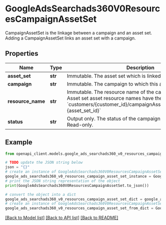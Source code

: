 # GoogleAdsSearchads360V0ResourcesCampaignAssetSet

CampaignAssetSet is the linkage between a campaign and an asset set. Adding a CampaignAssetSet links an asset set with a campaign.

## Properties

Name | Type | Description | Notes
------------ | ------------- | ------------- | -------------
**asset_set** | **str** | Immutable. The asset set which is linked to the campaign. | [optional] 
**campaign** | **str** | Immutable. The campaign to which this asset set is linked. | [optional] 
**resource_name** | **str** | Immutable. The resource name of the campaign asset set. Asset set asset resource names have the form: &#x60;customers/{customer_id}/campaignAssetSets/{campaign_id}~{asset_set_id}&#x60; | [optional] 
**status** | **str** | Output only. The status of the campaign asset set asset. Read-only. | [optional] [readonly] 

## Example

```python
from openapi_client.models.google_ads_searchads360_v0_resources_campaign_asset_set import GoogleAdsSearchads360V0ResourcesCampaignAssetSet

# TODO update the JSON string below
json = "{}"
# create an instance of GoogleAdsSearchads360V0ResourcesCampaignAssetSet from a JSON string
google_ads_searchads360_v0_resources_campaign_asset_set_instance = GoogleAdsSearchads360V0ResourcesCampaignAssetSet.from_json(json)
# print the JSON string representation of the object
print(GoogleAdsSearchads360V0ResourcesCampaignAssetSet.to_json())

# convert the object into a dict
google_ads_searchads360_v0_resources_campaign_asset_set_dict = google_ads_searchads360_v0_resources_campaign_asset_set_instance.to_dict()
# create an instance of GoogleAdsSearchads360V0ResourcesCampaignAssetSet from a dict
google_ads_searchads360_v0_resources_campaign_asset_set_from_dict = GoogleAdsSearchads360V0ResourcesCampaignAssetSet.from_dict(google_ads_searchads360_v0_resources_campaign_asset_set_dict)
```
[[Back to Model list]](../README.md#documentation-for-models) [[Back to API list]](../README.md#documentation-for-api-endpoints) [[Back to README]](../README.md)


